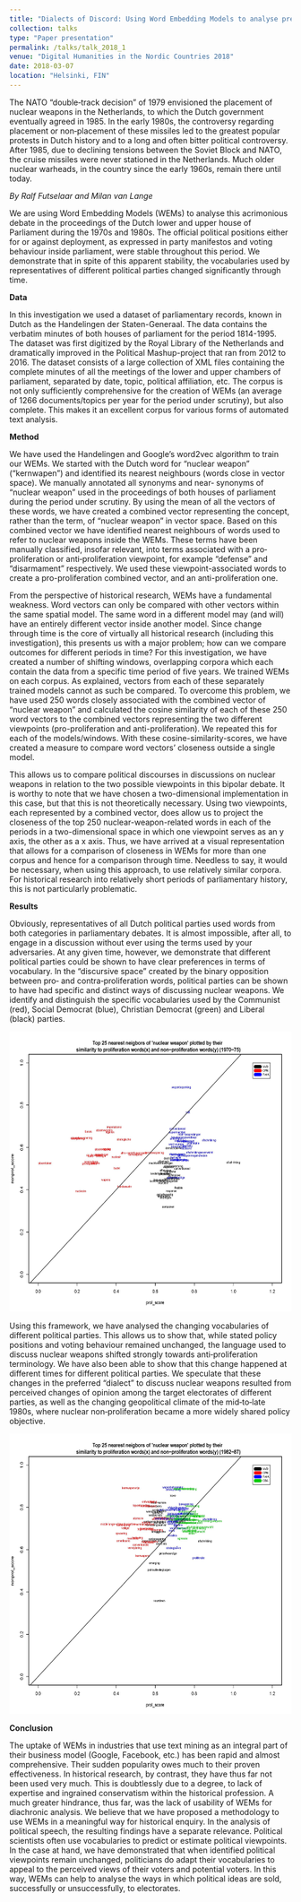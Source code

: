 ```yaml
---
title: "Dialects of Discord: Using Word Embedding Models to analyse preferred vocabularies in political debate through time"
collection: talks
type: "Paper presentation"
permalink: /talks/talk_2018_1
venue: "Digital Humanities in the Nordic Countries 2018"
date: 2018-03-07
location: "Helsinki, FIN"
---
```


The NATO “double‐track decision” of 1979 envisioned the placement of nuclear weapons in the Netherlands, to which the Dutch government eventually agreed in 1985. In the early 1980s, the controversy regarding placement or non‐placement of these missiles led to the greatest popular protests in Dutch history and to a long and often bitter political controversy. After 1985, due to declining tensions between the Soviet Block and NATO, the cruise missiles were never stationed in the Netherlands. Much older nuclear warheads, in the country since the early 1960s, remain there until today. 

<i>By Ralf Futselaar and Milan van Lange</i>

We are using Word Embedding Models (WEMs) to analyse this acrimonious debate in the proceedings of the Dutch lower and upper house of Parliament during the 1970s and 1980s. The official political positions either for or against deployment, as expressed in party manifestos and voting behaviour inside parliament, were stable throughout this period. We demonstrate that in spite of this apparent stability, the vocabularies used by representatives of different political parties changed significantly through time.

<b>Data</b>

In this investigation we used a dataset of parliamentary records, known in Dutch as the Handelingen der Staten-Generaal. The data contains the verbatim minutes of both houses of parliament for the period 1814-1995. The dataset was first digitized by the Royal Library of the Netherlands and dramatically improved in the Political Mashup-project that ran from 2012 to 2016. The dataset consists of a large collection of XML files containing the complete minutes of all the meetings of the lower and upper chambers of parliament, separated by date, topic, political affiliation, etc. The corpus is not only sufficiently comprehensive for the creation of WEMs (an average of 1266 documents/topics per year for the period under scrutiny), but also complete. This makes it an excellent corpus for various forms of automated text analysis.

<b>Method</b> 

We have used the Handelingen and Google’s word2vec algorithm to train our WEMs. We started with the Dutch word for “nuclear weapon” (“kernwapen”) and identified its nearest neighbours (words close in vector space). We manually annotated all synonyms and near‐ synonyms of “nuclear weapon” used in the proceedings of both houses of parliament during the period under scrutiny.  By using the mean of all the vectors of these words, we have created a combined vector representing the concept, rather than the term, of “nuclear weapon” in vector space. Based on this combined vector we have identified nearest neighbours of words used to refer to nuclear weapons inside the WEMs. These terms have been manually classified, insofar relevant, into terms associated with a pro‐proliferation or anti‐proliferation viewpoint, for example “defense” and “disarmament” respectively. We used these viewpoint-associated words to create a pro-proliferation combined vector, and an anti-proliferation one.

From the perspective of historical research, WEMs have a fundamental weakness. Word vectors can only be compared with other vectors within the same spatial model. The same word in a different model may (and will) have an entirely different vector inside another model. Since change through time is the core of virtually all historical research (including this investigation), this presents us with a major problem; how can we compare outcomes for different periods in time? For this investigation, we have created a number of shifting windows, overlapping corpora which each contain the data from a specific time period of five years. We trained WEMs on each corpus. As explained, vectors from each of these separately trained models cannot as such be compared. To overcome this problem, we have used 250 words closely associated with the combined vector of “nuclear weapon” and calculated the cosine similarity of each of these 250 word vectors to the combined vectors representing the two different viewpoints (pro-proliferation and anti-proliferation). We repeated this for each of the models/windows. With these cosine-similarity-scores, we have created a measure to compare word vectors’ closeness outside a single model. 

This allows us to compare political discourses in discussions on nuclear weapons in relation to the two possible viewpoints in this bipolar debate. It is worthy to note that we have chosen a two-dimensional implementation in this case, but that this is not theoretically necessary. Using two viewpoints, each represented by a combined vector, does allow us to project the closeness of the top 250 nuclear-weapon-related words in each of the periods in a two-dimensional space in which one viewpoint serves as an y axis, the other as a x axis. Thus, we have arrived at a visual representation that allows for a comparison of closeness in WEMs for more than one corpus and hence for a comparison through time. Needless to say, it would be necessary, when using this approach, to use relatively similar corpora. For historical research into relatively short periods of parliamentary history, this is not particularly problematic.

<b>Results</b> 

Obviously, representatives of all Dutch political parties used words from both categories in parliamentary debates. It is almost impossible, after all, to engage in a discussion without ever using the terms used by your adversaries. At any given time, however, we demonstrate that different political parties could be shown to have clear preferences in terms of vocabulary. In the “discursive space” created by the binary opposition between pro‐ and contra‐proliferation words, political parties can be shown to have had specific and distinct ways of discussing nuclear weapons. We identify and distinguish the specific vocabularies used by the Communist (red), Social Democrat (blue), Christian Democrat (green) and Liberal (black) parties. 

<img src="plot_70-75_def2.jpg"  width="600" height="500" alt="Nuclear weapon debates 1970-1975"
     title="Nuclear weapon debates 1970-1975" />
     

Using this framework, we have analysed the changing vocabularies of different political parties. This allows us to show that, while stated policy positions and voting behaviour remained unchanged, the language used to discuss nuclear weapons shifted strongly towards anti‐proliferation terminology. We have also been able to show that this change happened at different times for different political parties. We speculate that these changes in the preferred “dialect” to discuss nuclear weapons resulted from perceived changes of opinion among the target electorates of different parties, as well as the changing geopolitical climate of the mid‐to‐late 1980s, where nuclear non‐proliferation became a more widely shared policy objective.

<img src="plot_82-87_def.jpg"  width="600" height="500" alt="Nuclear weapon debates 1982-1989"
     title="Nuclear weapon debates 1982-1989" />
     

<b>Conclusion</b>

The uptake of WEMs in industries that use text mining as an integral part of their business model (Google, Facebook, etc.) has been rapid and almost comprehensive. Their sudden popularity owes much to their proven effectiveness. In historical research, by contrast, they have thus far not been used very much. This is doubtlessly due to a degree, to lack of expertise and ingrained conservatism within the historical profession. A much greater hindrance, thus far, was the lack of usability of WEMs for diachronic analysis. We believe that we have proposed a methodology to use WEMs in a meaningful way for historical enquiry. 
In the analysis of political speech, the resulting findings have a separate relevance. Political scientists often use vocabularies to predict or estimate political viewpoints. In the case at hand, we have demonstrated that when identified political viewpoints remain unchanged, politicians do adapt their vocabularies to appeal to the perceived views of their voters and potential voters. In this way, WEMs can help to analyse the ways in which political ideas are sold, successfully or unsuccessfully, to electorates. 
